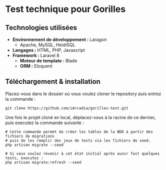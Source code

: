 # Test technique pour Gorilles

## Technologies utilisées

- **Environnement de développement :** Laragon
    - Apache, MySQL, HeidiSQL
- **Langages :** HTML, PHP, Javascript
- **Framework :** Laravel 8
    - **Moteur de template :** Blade
    - **ORM :** Eloquent
    
## Téléchargement & installation

Placez-vous dans le dossier où vous voulez cloner le repository puis entrez la commande :

```
git clone https://github.com/iArcadia/gorilles-test.git
```

Une fois le projet cloné en local, déplacez-vous à la racine de ce dernier, puis executez la commande suivante :

```
# Cette commande permet de créer les tables de la BDD à partir des fichiers de migrations
# puis de les remplir des jeux de tests via les fichiers de seed.
php artisan migrate --seed

# Si vous voulez revenir à cet état initial après avoir fait quelques tests, executez :
php artisan migrate:refresh --seed
```